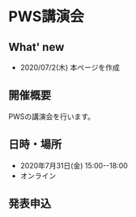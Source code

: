 # PWS講演会
## What' new
- 2020/07/2(木) 本ページを作成

## 開催概要
PWSの講演会を行います。

## 日時・場所
- 2020年7月31日(金) 15:00--18:00
- オンライン

## 発表申込

